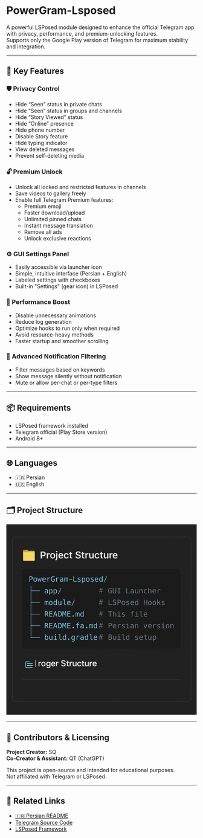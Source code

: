 # PowerGram-Lsposed

A powerful LSPosed module designed to enhance the official Telegram app with privacy, performance, and premium-unlocking features.  
Supports only the Google Play version of Telegram for maximum stability and integration.

---

## 🎯 Key Features

### 🛡️ Privacy Control
- Hide “Seen” status in private chats
- Hide “Seen” status in groups and channels
- Hide “Story Viewed” status
- Hide “Online” presence
- Hide phone number
- Disable Story feature
- Hide typing indicator
- View deleted messages
- Prevent self-deleting media

### 🔓 Premium Unlock
- Unlock all locked and restricted features in channels
- Save videos to gallery freely
- Enable full Telegram Premium features:
  - Premium emoji
  - Faster download/upload
  - Unlimited pinned chats
  - Instant message translation
  - Remove all ads
  - Unlock exclusive reactions

### ⚙️ GUI Settings Panel
- Easily accessible via launcher icon
- Simple, intuitive interface (Persian + English)
- Labeled settings with checkboxes
- Built-in "Settings" (gear icon) in LSPosed

### 🚀 Performance Boost
- Disable unnecessary animations
- Reduce log generation
- Optimize hooks to run only when required
- Avoid resource-heavy methods
- Faster startup and smoother scrolling

### 🔔 Advanced Notification Filtering
- Filter messages based on keywords
- Show message silently without notification
- Mute or allow per-chat or per-type filters

---

## 📦 Requirements
- LSPosed framework installed
- Telegram official (Play Store version)
- Android 8+

---

## 🌐 Languages
- 🇮🇷 Persian 
- 🇺🇸 English

---

## 🗂 Project Structure

![Project Structure](project-structure.png)



---

## 💬 Contributors & Licensing

**Project Creator:** SQ  
**Co-Creator & Assistant:** QT (ChatGPT)

This project is open-source and intended for educational purposes.  
Not affiliated with Telegram or LSPosed.

---

## 📎 Related Links
- [🇮🇷 Persian README](./README.fa.md)
- [Telegram Source Code](https://github.com/DrKLO/Telegram)
- [LSPosed Framework](https://github.com/LSPosed/LSPosed)

